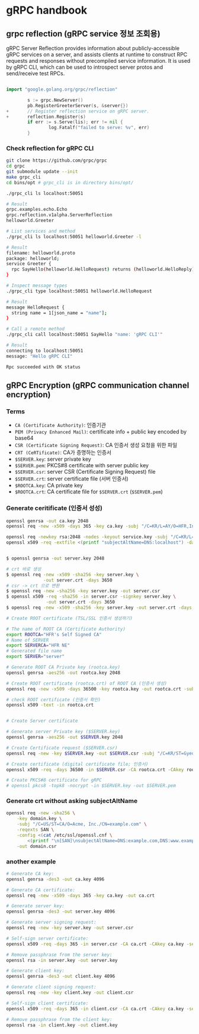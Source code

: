 # gRPC handbook

## grpc reflection (gRPC service 정보 조회용)

gRPC Server Reflection provides information about publicly-accessible gRPC services on a server, and assists clients at runtime to construct RPC requests and responses without precompiled service information. It is used by gRPC CLI, which can be used to introspect server protos and send/receive test RPCs.

```go

import "google.golang.org/grpc/reflection"

        s := grpc.NewServer()
        pb.RegisterGreeterServer(s, &server{})
+       // Register reflection service on gRPC server.
+       reflection.Register(s)
        if err := s.Serve(lis); err != nil {
                log.Fatalf("failed to serve: %v", err)
        }
```

### Check reflection for gRPC CLI

```bash
git clone https://github.com/grpc/grpc
cd grpc
git submodule update --init
make grpc_cli
cd bins/opt # grpc_cli is in directory bins/opt/
```

```bash
./grpc_cli ls localhost:50051

# Result
grpc.examples.echo.Echo
grpc.reflection.v1alpha.ServerReflection
helloworld.Greeter

# List services and method
./grpc_cli ls localhost:50051 helloworld.Greeter -l

# Result
filename: helloworld.proto
package: helloworld;
service Greeter {
  rpc SayHello(helloworld.HelloRequest) returns (helloworld.HelloReply) {}
}

# Inspect message types
./grpc_cli type localhost:50051 helloworld.HelloRequest

# Result
message HelloRequest {
  string name = 1[json_name = "name"];
}

# Call a remote method
./grpc_cli call localhost:50051 SayHello "name: 'gRPC CLI'"

# Result
connecting to localhost:50051
message: "Hello gRPC CLI"

Rpc succeeded with OK status
```

## gRPC Encryption (gRPC communication channel encryption)

### Terms

- `CA (Certificate Authority)`: 인증기관
- `PEM (Privacy Enhanced Mail)`: certificate info + public key encoded by base64
- `CSR (Certificate Signing Request)`: CA 인증서 생성 요청을 위한 파일
- `CRT (CeRTificate)`: CA가 증명하는 인증서
- `$SERVER.key`: server private key
- `$SERVER.pem`: PKCS#8 certificate with server public key
- `$SERVER.csr`: server CSR (Certificate Signing Request) file
- `$SERVER.crt`: server certificate file (서버 인증서)
- `$ROOTCA.key`: CA private key
- `$ROOTCA.crt`: CA certificate file for `$SERVER.crt` (`$SERVER.pem`)

### Generate ceritificate (인증서 성성)

```bash
openssl genrsa -out ca.key 2048
openssl req -new -x509 -days 365 -key ca.key -subj "/C=KR/L=AY/O=HFR,Inc./CN=HFR's Self Signed CA" -out ca.crt

openssl req -newkey rsa:2048 -nodes -keyout service.key -subj "/C=KR/L=AY/O=HFR,Inc./CN=HFR NE" -out service.csr
openssl x509 -req -extfile <(printf "subjectAltName=DNS:localhost") -days 365 -in service.csr -CA ca.crt -CAkey ca.key -CAcreateserial -out service.crt


$ openssl genrsa -out server.key 2048

# crt 바로 생성
$ openssl req -new -x509 -sha256 -key server.key \
              -out server.crt -days 3650
# csr -> crt 으로 변환
$ openssl req -new -sha256 -key server.key -out server.csr
$ openssl x509 -req -sha256 -in server.csr -signkey server.key \
               -out server.crt -days 3650
$ openssl req -new -x509 -sha256 -key server.key -out server.crt -days 36500 -subj "/C=KR/ST=Gyeonggi/O=HFR,Inc./CN=HFR NE"
```

```bash
# Create ROOT certificate (TSL/SSL 인증서 생성하기)

# The name of ROOT CA (Certificate Authority)
export ROOTCA="HFR's Self Signed CA"
# Name of SERVER
export SERVERCA="HFR NE"
# Generated file name
export SERVER="server"

# Generate ROOT CA Private key (rootca.key)
openssl genrsa -aes256 -out rootca.key 2048

# Create ROOT certificate (rootca.crt) of ROOT CA (인증서 생성)
openssl req -new -x509 -days 36500 -key rootca.key -out rootca.crt -subj "/C=KR/ST=Gyeonggi/O=HFR,Inc./CN=$ROOTCA"

# check ROOT certificate (인증서 확인)
openssl x509 -text -in rootca.crt


# Create Server certificate

# Generate server Private key ($SERVER.key)
openssl genrsa -aes256 -out $SERVER.key 2048

# Create Certificate request ($SERVER.csr)
openssl req -new -key $SERVER.key -out $SERVER.csr -subj "/C=KR/ST=Gyeonggi/O=HFR,Inc./CN=$SERVERCA"

# Create certificate (digital certificate file; 인증서)
openssl x509 -req -days 36500 -in $SERVER.csr -CA rootca.crt -CAkey rootca.key -set_serial 01 -out $SERVER.crt

# Create PKCS#8 certificate for gRPC
# openssl pkcs8 -topk8 -nocrypt -in $SERVER.key -out $SERVER.pem


```

### Generate crt without asking subjectAltName

```bash
openssl req -new -sha256 \
    -key domain.key \
    -subj "/C=US/ST=CA/O=Acme, Inc./CN=example.com" \
    -reqexts SAN \
    -config <(cat /etc/ssl/openssl.cnf \
        <(printf "\n[SAN]\nsubjectAltName=DNS:example.com,DNS:www.example.com")) \
    -out domain.csr
```

### another example

```bash
# Generate CA key:
openssl genrsa -des3 -out ca.key 4096

# Generate CA certificate:
openssl req -new -x509 -days 365 -key ca.key -out ca.crt

# Generate server key:
openssl genrsa -des3 -out server.key 4096

# Generate server signing request:
openssl req -new -key server.key -out server.csr

# Self-sign server certificate:
openssl x509 -req -days 365 -in server.csr -CA ca.crt -CAkey ca.key -set_serial 01 -out server.crt

# Remove passphrase from the server key:
openssl rsa -in server.key -out server.key

# Generate client key:
openssl genrsa -des3 -out client.key 4096

# Generate client signing request:
openssl req -new -key client.key -out client.csr

# Self-sign client certificate:
openssl x509 -req -days 365 -in client.csr -CA ca.crt -CAkey ca.key -set_serial 01 -out client.crt

# Remove passphrase from the client key:
openssl rsa -in client.key -out client.key
```